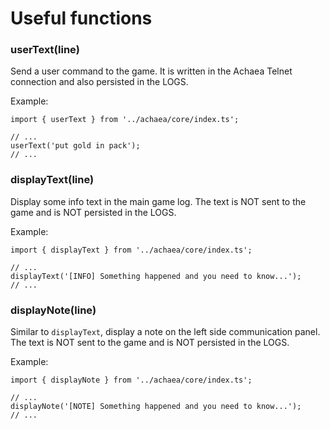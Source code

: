 # Useful functions

### userText(line)

Send a user command to the game. It is written in the Achaea Telnet connection  and also persisted in the LOGS.

Example:

```
import { userText } from '../achaea/core/index.ts';

// ...
userText('put gold in pack');
// ...
```

### displayText(line)

Display some info text in the main game log. The text is NOT sent to the game and is NOT persisted in the LOGS.

Example:

```
import { displayText } from '../achaea/core/index.ts';

// ...
displayText('[INFO] Something happened and you need to know...');
// ...
```

### displayNote(line)

Similar to `displayText`, display a note on the left side communication panel. The text is NOT sent to the game and is NOT persisted in the LOGS.

Example:

```
import { displayNote } from '../achaea/core/index.ts';

// ...
displayNote('[NOTE] Something happened and you need to know...');
// ...
```
